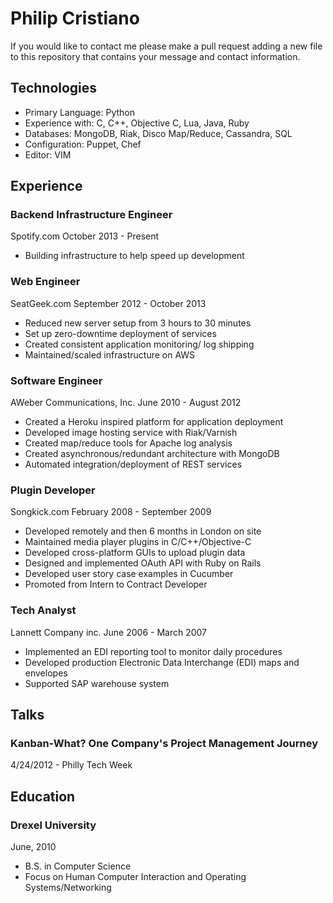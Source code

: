 # Philip Cristiano

If you would like to contact me please make a pull request adding a new file to
this repository that contains your message and contact information.

## Technologies

* Primary Language: Python
* Experience with: C, C++, Objective C, Lua, Java, Ruby
* Databases: MongoDB, Riak, Disco Map/Reduce, Cassandra, SQL
* Configuration: Puppet, Chef
* Editor: VIM

## Experience

### Backend Infrastructure Engineer
Spotify.com
October 2013 - Present

* Building infrastructure to help speed up development

### Web Engineer
SeatGeek.com
September 2012 - October 2013

* Reduced new server setup from 3 hours to 30 minutes
* Set up zero-downtime deployment of services
* Created consistent application monitoring/ log shipping
* Maintained/scaled infrastructure on AWS

### Software Engineer
AWeber Communications, Inc.
June 2010 - August 2012

* Created a Heroku inspired platform for application deployment
* Developed image hosting service with Riak/Varnish
* Created map/reduce tools for Apache log analysis
* Created asynchronous/redundant architecture with MongoDB
* Automated integration/deployment of REST services


### Plugin Developer
Songkick.com February 2008 - September 2009

* Developed remotely and then 6 months in London on site
* Maintained media player plugins in C/C++/Objective-C
* Developed cross-platform GUIs to upload plugin data
* Designed and implemented OAuth API with Ruby on Rails
* Developed user story case examples in Cucumber
* Promoted from Intern to Contract Developer


### Tech Analyst
Lannett Company inc.
June 2006 - March 2007

* Implemented an EDI reporting tool to monitor daily procedures
* Developed production Electronic Data Interchange (EDI) maps and envelopes
* Supported SAP warehouse system

## Talks

### Kanban-What? One Company's Project Management Journey
4/24/2012 - Philly Tech Week

## Education

### Drexel University
June, 2010

* B.S. in Computer Science
* Focus on Human Computer Interaction and Operating Systems/Networking
